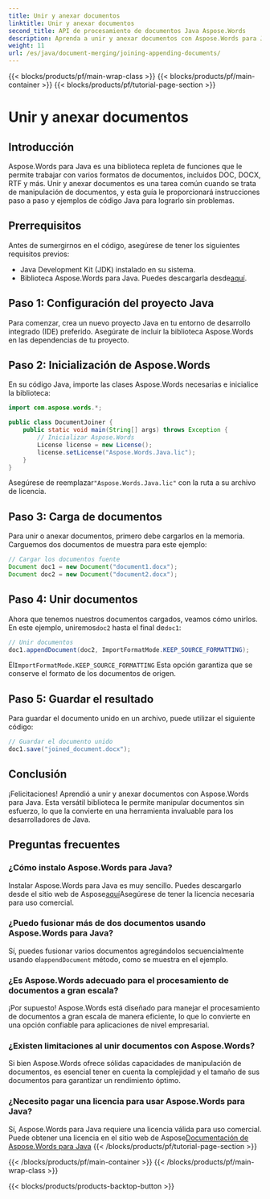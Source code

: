 ```yaml
---
title: Unir y anexar documentos
linktitle: Unir y anexar documentos
second_title: API de procesamiento de documentos Java Aspose.Words
description: Aprenda a unir y anexar documentos con Aspose.Words para Java. Guía paso a paso con ejemplos de código para una manipulación eficiente de documentos.
weight: 11
url: /es/java/document-merging/joining-appending-documents/
---
```


{{< blocks/products/pf/main-wrap-class >}}
{{< blocks/products/pf/main-container >}}
{{< blocks/products/pf/tutorial-page-section >}}

# Unir y anexar documentos


## Introducción

Aspose.Words para Java es una biblioteca repleta de funciones que le permite trabajar con varios formatos de documentos, incluidos DOC, DOCX, RTF y más. Unir y anexar documentos es una tarea común cuando se trata de manipulación de documentos, y esta guía le proporcionará instrucciones paso a paso y ejemplos de código Java para lograrlo sin problemas.

## Prerrequisitos

Antes de sumergirnos en el código, asegúrese de tener los siguientes requisitos previos:

- Java Development Kit (JDK) instalado en su sistema.
-  Biblioteca Aspose.Words para Java. Puedes descargarla desde[aquí](https://releases.aspose.com/words/java/).

## Paso 1: Configuración del proyecto Java

Para comenzar, crea un nuevo proyecto Java en tu entorno de desarrollo integrado (IDE) preferido. Asegúrate de incluir la biblioteca Aspose.Words en las dependencias de tu proyecto.

## Paso 2: Inicialización de Aspose.Words

En su código Java, importe las clases Aspose.Words necesarias e inicialice la biblioteca:

```java
import com.aspose.words.*;

public class DocumentJoiner {
    public static void main(String[] args) throws Exception {
        // Inicializar Aspose.Words
        License license = new License();
        license.setLicense("Aspose.Words.Java.lic");
    }
}
```

 Asegúrese de reemplazar`"Aspose.Words.Java.lic"` con la ruta a su archivo de licencia.

## Paso 3: Carga de documentos

Para unir o anexar documentos, primero debe cargarlos en la memoria. Carguemos dos documentos de muestra para este ejemplo:

```java
// Cargar los documentos fuente
Document doc1 = new Document("document1.docx");
Document doc2 = new Document("document2.docx");
```

## Paso 4: Unir documentos

 Ahora que tenemos nuestros documentos cargados, veamos cómo unirlos. En este ejemplo, uniremos`doc2` hasta el final de`doc1`:

```java
// Unir documentos
doc1.appendDocument(doc2, ImportFormatMode.KEEP_SOURCE_FORMATTING);
```

 El`ImportFormatMode.KEEP_SOURCE_FORMATTING` Esta opción garantiza que se conserve el formato de los documentos de origen.

## Paso 5: Guardar el resultado

Para guardar el documento unido en un archivo, puede utilizar el siguiente código:

```java
// Guardar el documento unido
doc1.save("joined_document.docx");
```

## Conclusión

¡Felicitaciones! Aprendió a unir y anexar documentos con Aspose.Words para Java. Esta versátil biblioteca le permite manipular documentos sin esfuerzo, lo que la convierte en una herramienta invaluable para los desarrolladores de Java.

## Preguntas frecuentes

### ¿Cómo instalo Aspose.Words para Java?

 Instalar Aspose.Words para Java es muy sencillo. Puedes descargarlo desde el sitio web de Aspose[aquí](https://releases.aspose.com/words/java/)Asegúrese de tener la licencia necesaria para uso comercial.

### ¿Puedo fusionar más de dos documentos usando Aspose.Words para Java?

 Sí, puedes fusionar varios documentos agregándolos secuencialmente usando el`appendDocument` método, como se muestra en el ejemplo.

### ¿Es Aspose.Words adecuado para el procesamiento de documentos a gran escala?

¡Por supuesto! Aspose.Words está diseñado para manejar el procesamiento de documentos a gran escala de manera eficiente, lo que lo convierte en una opción confiable para aplicaciones de nivel empresarial.

### ¿Existen limitaciones al unir documentos con Aspose.Words?

Si bien Aspose.Words ofrece sólidas capacidades de manipulación de documentos, es esencial tener en cuenta la complejidad y el tamaño de sus documentos para garantizar un rendimiento óptimo.

### ¿Necesito pagar una licencia para usar Aspose.Words para Java?

 Sí, Aspose.Words para Java requiere una licencia válida para uso comercial. Puede obtener una licencia en el sitio web de Aspose[Documentación de Aspose.Words para Java](https://reference.aspose.com/words/java/)
{{< /blocks/products/pf/tutorial-page-section >}}

{{< /blocks/products/pf/main-container >}}
{{< /blocks/products/pf/main-wrap-class >}}

{{< blocks/products/products-backtop-button >}}
